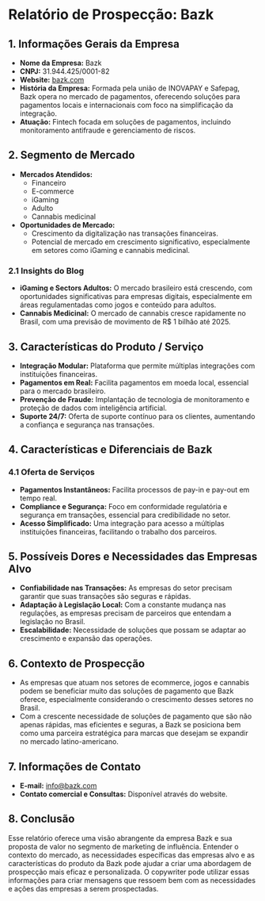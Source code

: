 # Relatório de Prospecção: Bazk

## 1. Informações Gerais da Empresa
- **Nome da Empresa:** Bazk
- **CNPJ:** 31.944.425/0001-82
- **Website:** [bazk.com](https://www.bazk.com/)
- **História da Empresa:** Formada pela união de INOVAPAY e Safepag, Bazk opera no mercado de pagamentos, oferecendo soluções para pagamentos locais e internacionais com foco na simplificação da integração.
- **Atuação:** Fintech focada em soluções de pagamentos, incluindo monitoramento antifraude e gerenciamento de riscos.

## 2. Segmento de Mercado
- **Mercados Atendidos:**
  - Financeiro
  - E-commerce
  - iGaming
  - Adulto
  - Cannabis medicinal
- **Oportunidades de Mercado:**
  - Crescimento da digitalização nas transações financeiras.
  - Potencial de mercado em crescimento significativo, especialmente em setores como iGaming e cannabis medicinal.
  
### 2.1 Insights do Blog
- **iGaming e Sectors Adultos:** O mercado brasileiro está crescendo, com oportunidades significativas para empresas digitais, especialmente em áreas regulamentadas como jogos e conteúdo para adultos.
- **Cannabis Medicinal:** O mercado de cannabis cresce rapidamente no Brasil, com uma previsão de movimento de R$ 1 bilhão até 2025.

## 3. Características do Produto / Serviço
- **Integração Modular:** Plataforma que permite múltiplas integrações com instituições financeiras.
- **Pagamentos em Real:** Facilita pagamentos em moeda local, essencial para o mercado brasileiro.
- **Prevenção de Fraude:** Implantação de tecnologia de monitoramento e proteção de dados com inteligência artificial.
- **Suporte 24/7:** Oferta de suporte contínuo para os clientes, aumentando a confiança e segurança nas transações.

## 4. Características e Diferenciais de Bazk
### 4.1 Oferta de Serviços
- **Pagamentos Instantâneos:** Facilita processos de pay-in e pay-out em tempo real.
- **Compliance e Segurança:** Foco em conformidade regulatória e segurança em transações, essencial para credibilidade no setor.
- **Acesso Simplificado:** Uma integração para acesso a múltiplas instituições financeiras, facilitando o trabalho dos parceiros.

## 5. Possíveis Dores e Necessidades das Empresas Alvo
- **Confiabilidade nas Transações:** As empresas do setor precisam garantir que suas transações são seguras e rápidas.
- **Adaptação à Legislação Local:** Com a constante mudança nas regulações, as empresas precisam de parceiros que entendam a legislação no Brasil.
- **Escalabilidade:** Necessidade de soluções que possam se adaptar ao crescimento e expansão das operações.

## 6. Contexto de Prospecção
- As empresas que atuam nos setores de ecommerce, jogos e cannabis podem se beneficiar muito das soluções de pagamento que Bazk oferece, especialmente considerando o crescimento desses setores no Brasil.
- Com a crescente necessidade de soluções de pagamento que são não apenas rápidas, mas eficientes e seguras, a Bazk se posiciona bem como uma parceira estratégica para marcas que desejam se expandir no mercado latino-americano.

## 7. Informações de Contato
- **E-mail:** info@bazk.com
- **Contato comercial e Consultas:** Disponível através do website.

## 8. Conclusão
Esse relatório oferece uma visão abrangente da empresa Bazk e sua proposta de valor no segmento de marketing de influência. Entender o contexto do mercado, as necessidades específicas das empresas alvo e as características do produto da Bazk pode ajudar a criar uma abordagem de prospecção mais eficaz e personalizada. O copywriter pode utilizar essas informações para criar mensagens que ressoem bem com as necessidades e ações das empresas a serem prospectadas.